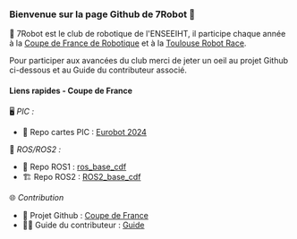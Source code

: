 ### Bienvenue sur la page Github de 7Robot 👋

🤖 7Robot est le club de robotique de l'ENSEEIHT, il participe chaque année à la [Coupe de France de Robotique](https://www.coupederobotique.fr/levenement/lacoupe/) et à la [Toulouse Robot Race](http://www.toulouse-robot-race.org/).

Pour participer aux avancées du club merci de jeter un oeil au projet Github ci-dessous et au Guide du contributeur associé.

#### Liens rapides - Coupe de France

🖥️ *PIC :*
-   🔘 Repo cartes PIC : [Eurobot 2024](https://github.com/7Robot/Eurobot_2024)

🐍 *ROS/ROS2 :*
-   👴 Repo ROS1 : [ros_base_cdf](https://github.com/7Robot/ros_base_cdf)
-   🏗️ Repo ROS2 : [ROS2_base_cdf](https://github.com/7Robot/ROS2_base_cdf)

🌐 *Contribution*
-   📁 Projet Github : [Coupe de France](https://github.com/orgs/7Robot/projects/1)
-   👨‍🎓 Guide du contributeur : [Guide](https://github.com/7Robot/.github/blob/main/guide/GuideContrib.md)

